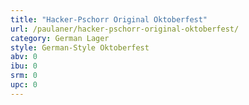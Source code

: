 ```yaml
---
title: "Hacker-Pschorr Original Oktoberfest"
url: /paulaner/hacker-pschorr-original-oktoberfest/
category: German Lager
style: German-Style Oktoberfest
abv: 0
ibu: 0
srm: 0
upc: 0
---
```


